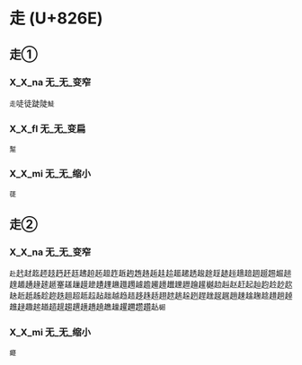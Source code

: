 # 走 (U+826E)

## 走①

### X_X_na 无_无_变窄
`走`唗徒跿陡`鯐`

### X_X_fl 无_无_变扁
`䟅`

### X_X_mi 无_无_缩小 
`蓗`

## 走②

### X_X_na 无_无_变窄
`赴`䞖䞗䞘䞙䞚䞛䞜䞝䞞䞟䞠䞡䞢䞣䞤䞥䞦䞧䞨䞩䞪䞫䞬䞭䞮䞯䞰䞱䞲䞳䞴䞵䞶䞷䞸䞹䞺䞻䞼䞽䞾䞿䟀䟁䟂䟃䟄䟆䟇䟈䟉䟊䟋䟌䟍䟎䟏䟐䟑䟒樾赲赳赵赶起赸赹赺赻赼赽赾赿趀趁趂趃趄超趆趇趈趉越趋趌趍趎趏趐趑趒趓趔趕趖趗趘趙趚趛趜趝趞趟趠趡趢趣趤趥趦趧趨趩趪趫趬趭趮趯趰趱趲龪`㯧`

### X_X_mi 无_无_缩小
`㿐`